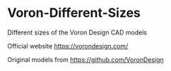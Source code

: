 # Voron-Different-Sizes
Different sizes of the Voron Design CAD models

Official website https://vorondesign.com/

Original models from https://github.com/VoronDesign
